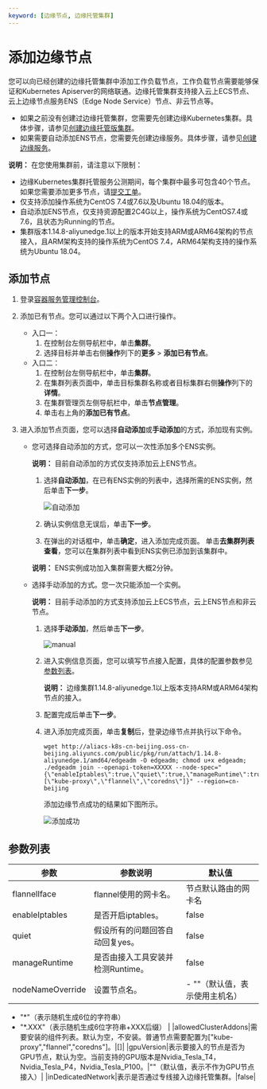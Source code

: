 ```yaml
---
keyword: [边缘节点, 边缘托管集群]
---
```


# 添加边缘节点

您可以向已经创建的边缘托管集群中添加工作负载节点，工作负载节点需要能够保证和Kubernetes Apiserver的网络联通。边缘托管集群支持接入云上ECS节点、云上边缘节点服务ENS（Edge Node Service）节点、非云节点等。

-   如果之前没有创建过边缘托管集群，您需要先创建边缘Kubernetes集群。具体步骤，请参见[创建边缘托管版集群](/cn.zh-CN/边缘容器服务ACK@Edge用户指南/边缘托管集群管理/创建边缘托管版集群.md)。
-   如果需要自动添加ENS节点，您需要先创建边缘服务。具体步骤，请参见[创建边缘服务]()。

**说明：** 在您使用集群前，请注意以下限制：

-   边缘Kubernetes集群托管服务公测期间，每个集群中最多可包含40个节点。如果您需要添加更多节点，请[提交工单](https://selfservice.console.aliyun.com/ticket/createIndex)。
-   仅支持添加操作系统为CentOS 7.4或7.6以及Ubuntu 18.04的版本。
-   自动添加ENS节点，仅支持资源配置2C4G以上，操作系统为CentOS7.4或7.6，且状态为Running的节点。
-   集群版本1.14.8-aliyunedge.1以上的版本开始支持ARM或ARM64架构的节点接入，且ARM架构支持的操作系统为CentOS 7.4，ARM64架构支持的操作系统为Ubuntu 18.04。

## 添加节点

1.  登录[容器服务管理控制台](https://cs.console.aliyun.com)。

2.  添加已有节点。您可以通过以下两个入口进行操作。

    -   入口一：
        1.  在控制台左侧导航栏中，单击**集群**。
        2.  选择目标并单击右侧**操作**列下的**更多** \> **添加已有节点**。
    -   入口二：
        1.  在控制台左侧导航栏中，单击**集群**。
        2.  在集群列表页面中，单击目标集群名称或者目标集群右侧**操作**列下的**详情**。
        3.  在集群管理页左侧导航栏中，单击**节点管理**。
        4.  单击右上角的**添加已有节点**。
3.  进入添加节点页面，您可以选择**自动添加**或**手动添加**的方式，添加现有实例。

    -   您可选择自动添加的方式，您可以一次性添加多个ENS实例。

        **说明：** 目前自动添加的方式仅支持添加云上ENS节点。

        1.  选择**自动添加**，在已有ENS实例的列表中，选择所需的ENS实例，然后单击**下一步**。

            ![自动添加](https://static-aliyun-doc.oss-accelerate.aliyuncs.com/assets/img/zh-CN/6749796061/p64125.png)

        2.  确认实例信息无误后，单击**下一步**。
        3.  在弹出的对话框中，单击**确定**，进入添加完成页面。
        单击**去集群列表查看**，您可以在集群列表中看到ENS实例已添加到该集群中。

        **说明：** ENS实例成功加入集群需要大概2分钟。

    -   选择手动添加的方式。您一次只能添加一个实例。

        **说明：** 目前手动添加的方式支持添加云上ECS节点，云上ENS节点和非云节点。

        1.  选择**手动添加**，然后单击**下一步**。

            ![manual](https://static-aliyun-doc.oss-accelerate.aliyuncs.com/assets/img/zh-CN/6749796061/p187703.png)

        2.  进入实例信息页面，您可以填写节点接入配置，具体的配置参数参见[参数列表](#section_640_7ra_xed)。

            **说明：** 边缘集群1.14.8-aliyunedge.1以上版本支持ARM或ARM64架构节点的接入。

        3.  配置完成后单击**下一步**。
        4.  进入添加完成页面，单击**复制**后，登录边缘节点并执行以下命令。

            ```
            wget http://aliacs-k8s-cn-beijing.oss-cn-beijing.aliyuncs.com/public/pkg/run/attach/1.14.8-aliyunedge.1/amd64/edgeadm -O edgeadm; chmod u+x edgeadm; ./edgeadm join --openapi-token=XXXXX --node-spec="{\"enableIptables\":true,\"quiet\":true,\"manageRuntime\":true,\"nodeNameOverride\":\"*.ack.edge\",\"allowedClusterAddons\":[\"kube-proxy\",\"flannel\",\"coredns\"]}" --region=cn-beijing
            ```

            添加边缘节点成功的结果如下图所示。

            ![添加成功](https://static-aliyun-doc.oss-accelerate.aliyuncs.com/assets/img/zh-CN/9425449951/p52432.png)


## 参数列表

|参数|参数说明|默认值|
|--|----|---|
|flannelIface|flannel使用的网卡名。|节点默认路由的网卡名|
|enableIptables|是否开启iptables。|false|
|quiet|假设所有的问题回答自动回复yes。|false|
|manageRuntime|是否由接入工具安装并检测Runtime。|false|
|nodeNameOverride|设置节点名。|-   ""（默认值，表示使用主机名）
-   "\*"（表示随机生成6位的字符串）
-   "\*.XXX"（表示随机生成6位字符串+XXX后缀） |
|allowedClusterAddons|需要安装的组件列表。默认为空，不安装。普通节点需要配置为\["kube-proxy","flannel","coredns"\]。|\[\]|
|gpuVersion|表示要接入的节点是否为GPU节点，默认为空。当前支持的GPU版本是Nvidia\_Tesla\_T4，Nvidia\_Tesla\_P4，Nvidia\_Tesla\_P100。|""（默认值，表示不作为GPU节点接入）|
|inDedicatedNetwork|表示是否通过专线接入边缘托管集群。|false|

